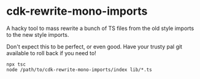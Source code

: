 # cdk-rewrite-mono-imports

A hacky tool to mass rewrite a bunch of TS files from the old style imports
to the new style imports.

Don't expect this to be perfect, or even good. Have your trusty pal git available
to roll back if you need to!

```
npx tsc
node /path/to/cdk-rewrite-mono-imports/index lib/*.ts
```
